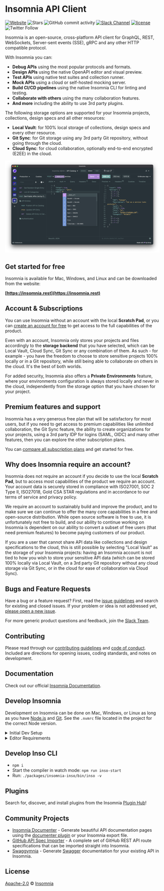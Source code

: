 # Insomnia API Client

[![Website](https://img.shields.io/badge/Get%20started%20for%20free-8A2BE2)](https://insomnia.rest)
![Stars](https://img.shields.io/github/stars/Kong/insomnia?style=flat-square)
![GitHub commit activity](https://img.shields.io/github/commit-activity/m/Kong/insomnia?style=flat-square)
[![Slack Channel](https://chat.insomnia.rest/badge.svg)](https://chat.insomnia.rest/)
[![license](https://img.shields.io/github/license/Kong/insomnia.svg)](LICENSE)
![Twitter Follow](https://img.shields.io/twitter/follow/GetInsomnia?style=social)

Insomnia is an open-source, cross-platform API client for GraphQL, REST, WebSockets, Server-sent events (SSE), gRPC and any other HTTP compatible protocol.

With Insomnia you can:

- **Debug APIs** using the most popular protocols and formats.
- **Design APIs** using the native OpenAPI editor and visual preview.
- **Test APIs** using native test suites and collection runner.
- **Mock APIs** using a cloud or self-hosted mocking server.
- **Build CI/CD pipelines** using the native Insomnia CLI for linting and testing.
- **Collaborate with others** using the many collaboration features.
- **And more** including the ability to use 3rd party plugins.

The following storage options are supported for your Insomnia projects, collections, design specs and all other resources:

- **Local Vault**: for 100% local storage of collections, design specs and every other resource.
- **Git Sync**: for Git storage using any 3rd party Git repository, without going through the cloud.
- **Cloud Sync**: for cloud collaboration, optionally end-to-end encrypted (E2EE) in the cloud.

![Insomnia API Client](https://raw.githubusercontent.com/Kong/insomnia/develop/screenshots/main.png)

## Get started for free

Insomnia is available for Mac, Windows, and Linux and can be downloaded from the website:

**[https://insomnia.rest](https://insomnia.rest)**

## Account & Subscriptions

You can use Insomnia without an account with the local **Scratch Pad**, or you can [create an account for free](https://insomnia.rest/pricing) to get access to the full capabilities of the product.

Even with an account, Insomnia only stores your projects and files accordingly to the **storage backend** that you have selected, which can be Local Vault, Cloud Sync, Git Sync or any combination of them. As such - for example - you have the freedom to choose to store sensitive projects 100% locally or in a Git repository, while still being able to collaborate on others in the cloud. It's the best of both worlds.

For added security, Insomnia also offers a **Private Environments** feature, where your environments configuration is always stored locally and never in the cloud, independently from the storage option that you have chosen for your project.

## Premium features and support

Insomnia has a very generous free plan that will be satisfactory for most users, but if you need to get access to premium capabilities like unlimited collaboration, the Git Sync feature, the ability to create organizations for your projects, using a 3rd party IDP for logins (SAML, OIDC) and many other features, then you can explore the other subscription plans.

You can [compare all subscription plans](https://insomnia.rest/pricing) and get started for free.

## Why does Insomnia require an account?

Insomnia does not require an account if you decide to use the local **Scratch Pad**, but to access most capabilities of the product we require an account. Your account data is securely stored in compliance with ISO27001, SOC 2 Type II, ISO27018, Gold CSA STAR regulations and in accordance to our terms of service and privacy policy.

We require an account to sustainably build and improve the product, and to make sure we can continue to offer the many core capabilities in a free and open-source distribution. While open source software is free to use, it is unfortunately not free to build, and our ability to continue working on Insomnia is dependent on our ability to convert a subset of free users (that need premium features) to become paying customers of our product.

If you are a user that cannot share API data like collections and design specifications to the cloud, this is still possible by selecting "Local Vault" as the storage of your Insomnia projects: having an Insomnia account is not tied to how you wish to store your sensitive API data (which can be stored 100% locally via Local Vault, on a 3rd party Git repository without any cloud storage via Git Sync, or in the cloud for ease of collaboration via Cloud Sync).

## Bugs and Feature Requests

Have a bug or a feature request? First, read the
[issue guidelines](CONTRIBUTING.md#using-the-issue-tracker) and search for existing and closed issues. If your problem or idea is not addressed yet, [please open a new issue](https://github.com/Kong/insomnia/issues).

For more generic product questions and feedback, join the [Slack Team](https://chat.insomnia.rest).

## Contributing

Please read through our [contributing guidelines](CONTRIBUTING.md) and [code of conduct](CODE_OF_CONDUCT.md). Included are directions for opening issues, coding standards, and notes on development.

## Documentation

Check out our official [Insomnia Documentation](https://docs.insomnia.rest/).

## Develop Insomnia

Development on Insomnia can be done on Mac, Windows, or Linux as long as you have [Node.js](https://nodejs.org) and [Git](https://git-scm.com/). See the `.nvmrc` file located in the project for the correct Node version.

<details>
<summary>Initial Dev Setup</summary>

This repository is structured as a monorepo and contains many Node.JS packages. Each package has its own set of commands, but the most common commands are available from the root [`package.json`](package.json) and can be accessed using the `npm run …` command. Here are the only three commands you should need to start developing on the app.

```shell
# Install and Link Dependencies
npm i

# Run Lint
npm run lint

# Run type checking
npm run type-check

# Run Tests
npm test

# Start App with Live Reload
npm run dev
```

### Linux

If you are on Linux, you may need to install the following supporting packages:

<details>
<summary>Ubuntu/Debian</summary>

```shell
# Update library
sudo apt-get update

# Install font configuration library & support
sudo apt-get install libfontconfig-dev
```

</details>

<details>
<summary>Fedora</summary>

```shell
# Install libcurl for node-libcurl
sudo dnf install libcurl-devel
```

</details>

Also on Linux, if Electron is failing during the install process, run the following

```shell
# Clear Electron install conflicts
rm -rf ~/.cache/electron
```

### Windows

If you are on Windows and have problems, you may need to install [Windows Build Tools](https://github.com/felixrieseberg/windows-build-tools)

</details>

<details>
<summary>Editor Requirements</summary>

You can use any editor you'd like, but make sure to have support/plugins for the following tools:

- [ESLint](http://eslint.org/) - For catching syntax problems and common errors
- [JSX Syntax](https://facebook.github.io/react/docs/jsx-in-depth.html) - For React components

</details>

## Develop Inso CLI

- `npm i`
- Start the compiler in watch mode: `npm run inso-start`
- Run: `./packages/insomnia-inso/bin/inso -v`

## Plugins

Search for, discover, and install plugins from the Insomnia [Plugin Hub](https://insomnia.rest/plugins/)!

## Community Projects

- [Insomnia Documenter](https://github.com/jozsefsallai/insomnia-documenter) - Generate beautiful API documentation pages using the [documenter plugin](https://insomnia.rest/plugins/insomnia-plugin-documenter) or your Insomnia export file.
- [GitHub API Spec Importer](https://github.com/swinton/github-rest-apis-for-insomnia) - A complete set of GitHub REST API route specifications that can be imported straight into Insomnia.
- [Swaggymnia](https://github.com/mlabouardy/swaggymnia) - Generate [Swagger](https://swagger.io/) documentation for your existing API in Insomnia.

## License

[Apache-2.0](LICENSE) &copy; [Insomnia](https://insomnia.rest)
